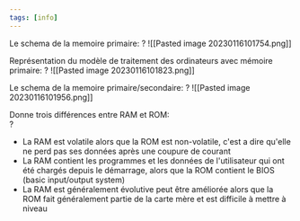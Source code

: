 ```yaml
---
tags: [info]
---
```


Le schema de la memoire primaire:
?
![[Pasted image 20230116101754.png]]

Représentation du modèle de traitement des ordinateurs avec mémoire primaire:
?
![[Pasted image 20230116101823.png]]

Le schema de la memoire primaire/secondaire:
?
![[Pasted image 20230116101956.png]]

Donne trois différences entre RAM et ROM:  
?
-   La RAM est volatile alors que la ROM est non-volatile, c'est a dire qu'elle ne perd pas ses données après une coupure de courant
-   La RAM contient les programmes et les données de l'utilisateur qui ont été chargés depuis le démarrage, alors que la ROM contient le BIOS (basic input/output system)
-   La RAM est généralement évolutive peut être améliorée alors que la ROM fait généralement partie de la carte mère et est difficile à mettre à niveau